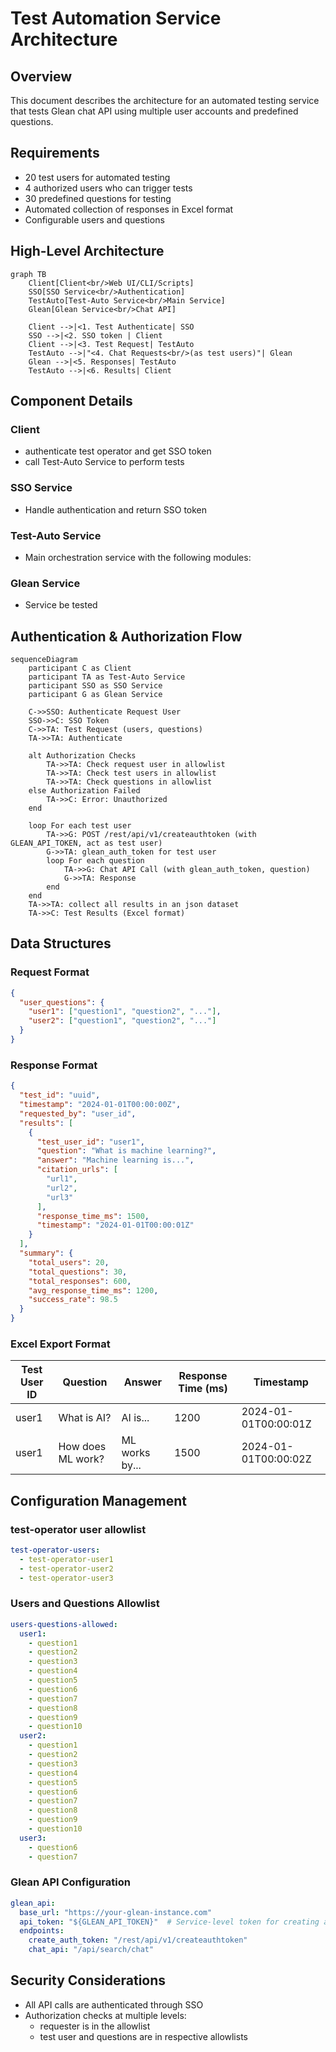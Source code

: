 # Test Automation Service Architecture

## Overview
This document describes the architecture for an automated testing service that tests Glean chat API using multiple user accounts and predefined questions.

## Requirements
- 20 test users for automated testing
- 4 authorized users who can trigger tests
- 30 predefined questions for testing
- Automated collection of responses in Excel format
- Configurable users and questions

## High-Level Architecture

```mermaid
graph TB
    Client[Client<br/>Web UI/CLI/Scripts]
    SSO[SSO Service<br/>Authentication]
    TestAuto[Test-Auto Service<br/>Main Service]
    Glean[Glean Service<br/>Chat API]
    
    Client -->|<1. Test Authenticate| SSO
    SSO -->|<2. SSO token | Client
    Client -->|<3. Test Request| TestAuto
    TestAuto -->|"<4. Chat Requests<br/>(as test users)"| Glean
    Glean -->|<5. Responses| TestAuto
    TestAuto -->|<6. Results| Client
```

## Component Details

### Client
- authenticate test operator and get SSO token
- call Test-Auto Service to perform tests

### SSO Service
- Handle authentication and return SSO token

### Test-Auto Service
- Main orchestration service with the following modules:

### Glean Service
- Service be tested

## Authentication & Authorization Flow

```mermaid
sequenceDiagram
    participant C as Client
    participant TA as Test-Auto Service
    participant SSO as SSO Service
    participant G as Glean Service
    
    C->>SSO: Authenticate Request User
    SSO->>C: SSO Token
    C->>TA: Test Request (users, questions)
    TA->>TA: Authenticate
    
    alt Authorization Checks
        TA->>TA: Check request user in allowlist
        TA->>TA: Check test users in allowlist
        TA->>TA: Check questions in allowlist
    else Authorization Failed
        TA->>C: Error: Unauthorized
    end
    
    loop For each test user
        TA->>G: POST /rest/api/v1/createauthtoken (with GLEAN_API_TOKEN, act as test user)
        G->>TA: glean_auth_token for test user
        loop For each question
            TA->>G: Chat API Call (with glean_auth_token, question)
            G->>TA: Response
        end
    end
    TA->>TA: collect all results in an json dataset
    TA->>C: Test Results (Excel format)
```

## Data Structures

### Request Format
```json
{
  "user_questions": {
    "user1": ["question1", "question2", "..."],
    "user2": ["question1", "question2", "..."]
  }
}
```

### Response Format
```json
{
  "test_id": "uuid",
  "timestamp": "2024-01-01T00:00:00Z",
  "requested_by": "user_id",
  "results": [
    {
      "test_user_id": "user1",
      "question": "What is machine learning?",
      "answer": "Machine learning is...",
      "citation_urls": [
        "url1",
        "url2",
        "url3"
      ],
      "response_time_ms": 1500,
      "timestamp": "2024-01-01T00:00:01Z"
    }
  ],
  "summary": {
    "total_users": 20,
    "total_questions": 30,
    "total_responses": 600,
    "avg_response_time_ms": 1200,
    "success_rate": 98.5
  }
}
```

### Excel Export Format
| Test User ID | Question | Answer | Response Time (ms) | Timestamp |
|-------------|----------|--------|--------------------|-----------|
| user1 | What is AI? | AI is... | 1200 | 2024-01-01T00:00:01Z |
| user1 | How does ML work? | ML works by... | 1500 | 2024-01-01T00:00:02Z |

## Configuration Management

### test-operator user allowlist
```yaml
test-operator-users:
  - test-operator-user1
  - test-operator-user2
  - test-operator-user3
```

### Users and Questions Allowlist
```yaml
users-questions-allowed:
  user1:
    - question1
    - question2
    - question3
    - question4
    - question5
    - question6
    - question7
    - question8
    - question9
    - question10
  user2:
    - question1
    - question2
    - question3
    - question4
    - question5
    - question6
    - question7
    - question8
    - question9
    - question10
  user3:
    - question6
    - question7
```

### Glean API Configuration
```yaml
glean_api:
  base_url: "https://your-glean-instance.com"
  api_token: "${GLEAN_API_TOKEN}"  # Service-level token for creating auth tokens
  endpoints:
    create_auth_token: "/rest/api/v1/createauthtoken"
    chat_api: "/api/search/chat"
```

## Security Considerations
- All API calls are authenticated through SSO
- Authorization checks at multiple levels:
  - requester is in the allowlist
  - test user and questions are in respective allowlists